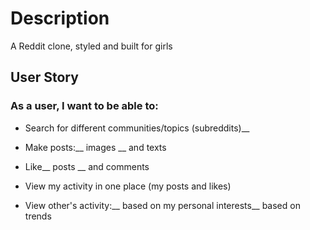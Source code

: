 
# Description
A Reddit clone, styled and built for girls

## User Story
### As a user, I want to be able to:

* Search for different communities/topics (subreddits)__

* Make posts:__
images __
and texts

* Like__
posts __
and comments

* View my activity in one place (my posts and likes)

* View other's activity:__
based on my personal interests__
based on trends






